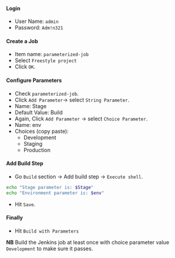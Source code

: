 #### Login

- User Name: `admin`
- Password: `Adm!n321`

#### Create a Job

- Item name: `parameterized-job`
- Select `Freestyle project`
- Click `OK`.

#### Configure Parameters

- Check `parameterized-job`.
- Click `Add Parameter`→ select `String Parameter`.
- Name: Stage
- Default Value: Build
- Again, Click `Add Parameter` → select `Choice Parameter`.
- Name: env
- Choices (copy paste):
  - Development
  - Staging
  - Production

#### Add Build Step

- Go `Build` section → Add build step → `Execute shell`.

```bash
echo "Stage parameter is: $Stage"
echo "Environment parameter is: $env"
```

- Hit `Save`.

#### Finally

- Hit `Build with Parameters`

**NB** Build the Jenkins job at least once with choice parameter value `Development` to make sure it passes.
